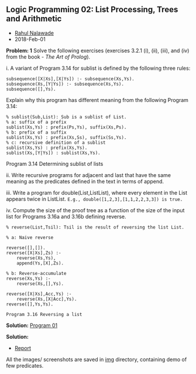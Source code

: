## Logic Programming 02: List Processing, Trees and Arithmetic

- [Rahul Nalawade](https://github.com/rahul1947)
- 2018-Feb-01 

**Problem: 1** Solve the following exercises (exercises 3.2.1 (i), (ii), (iii), and (iv) from the book - *The Art of Prolog*).

i. A variant of Program 3.14 for sublist is defined by the following three rules: 
```
subsequence([X|Xs],[X|Ys]) :-­ subsequence(Xs,Ys). 
subsequence(Xs,[Y|Ys]) :­- subsequence(Xs,Ys). 
subsequence([],Ys). 
```
Explain why this program has different meaning from the following Program 3.14: 
```
% sublist(Sub,List): Sub is a sublist of List.
% a: suffix of a prefix
sublist(Xs,Ys) :­ prefix(Ps,Ys), suffix(Xs,Ps).
% b: prefix of a suffix 
sublist(Xs,Ys) :­ prefix(Xs,Ss), suffix(Ss,Ys).
% c: recursive definition of a sublist
sublist(Xs,Ys) :­ prefix(Xs,Ys).
sublist(Xs,[Y|Ys]) :­ sublist(Xs,Ys).
```
Program 3.14 Determining sublist of lists

ii. Write recursive programs for adjacent and last that have the same meaning as the predicates defined in the text in terms of append. 

iii. Write a program for double(List,ListList), where every element in the List appears twice in ListList. 
`E.g., double([1,2,3],[1,1,2,2,3,3]) is true.`

iv. Compute the size of the proof tree as a function of the size of the input list for Programs 3.16a and 3.16b defining reverse. 
```
% reverse(List,Tsil): Tsil is the result of reversing the list List.

% a: Naive reverse

reverse([],[]).
reverse([X|Xs],Zs) :- 
	reverse(Xs,Ys), 
	append(Ys,[X],Zs).

% b: Reverse-accumulate
reverse(Xs,Ys) :- 
	reverse(Xs,[],Ys).

reverse([X|Xs],Acc,Ys) :- 
	reverse(Xs,[X|Acc],Ys).
reverse([],Ys,Ys).

Program 3.16 Reversing a list
```

**Solution:** [Program 01](https://github.com/rahul1947/Logic-Programming/blob/master/LP02-List-Processing-Trees-and-Arithmetic/a02q01.pl)





















**Solution:** 
- [Report](https://github.com/rahul1947/Logic-Programming/blob/master/LP02-List-Processing-Trees-and-Arithmetic/CS6374-HW03-rsn170330.pdf)

All the images/ screenshots are saved in [img](https://github.com/rahul1947/Logic-Programming/tree/master/LP02-List-Processing-Trees-and-Arithmetic/img) directory, containing demo of few predicates.
